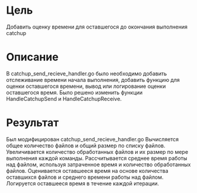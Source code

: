 # Цель
Добавить оценку времени для оставшегося до окончания выполнения catchup
# Описание
В catchup_send_recieve_handler.go было необходимо добавить отслеживание времени начала выполнения, добавить функцию для оценки оставшегося времени, вывод или логирование оценки оставшегося время.
Было решено изменить функции HandleCatchupSend и HandleCatchupReceive. 
# Результат
Был модифицирован catchup_send_recieve_handler.go
Вычисляется общее количество файлов и общий размер по списку файлов.
Увеличивается количество обработанных файлов и их размер по мере выполнения каждой команды.
Рассчитывается среднее время работы над файлом, используя затраченное время и количество обработанных файлов.
Оценивается оставшееся время на основе количества оставшихся файлов и среднего времени работы над файлом.
Логируется оставшееся время в течение каждой итерации.

